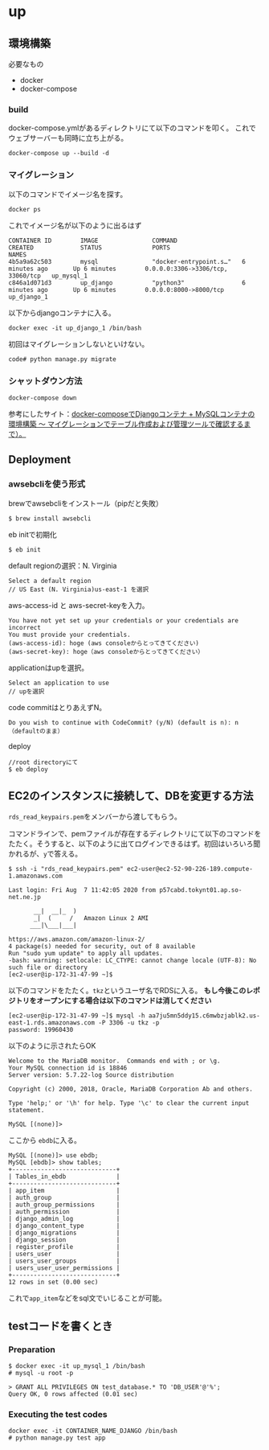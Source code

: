 # up

## 環境構築

必要なもの

- docker
- docker-compose

### build

docker-compose.ymlがあるディレクトリにて以下のコマンドを叩く。
これでウェブサーバーも同時に立ち上がる。

```
docker-compose up --build -d
```

### マイグレーション

以下のコマンドでイメージ名を探す。

```
docker ps
```

これでイメージ名が以下のように出るはず

```
CONTAINER ID        IMAGE               COMMAND                  CREATED             STATUS              PORTS                               NAMES
4b5a9a62c503        mysql               "docker-entrypoint.s…"   6 minutes ago       Up 6 minutes        0.0.0.0:3306->3306/tcp, 33060/tcp   up_mysql_1
c846a1d071d3        up_django           "python3"                6 minutes ago       Up 6 minutes        0.0.0.0:8000->8000/tcp              up_django_1

```

以下からdjangoコンテナに入る。

```
docker exec -it up_django_1 /bin/bash
```

初回はマイグレーションしないといけない。

```
code# python manage.py migrate
```


### シャットダウン方法

```
docker-compose down
```


参考にしたサイト：[docker-composeでDjangoコンテナ + MySQLコンテナの環境構築 〜 マイグレーションでテーブル作成および管理ツールで確認するまで）。](https://qiita.com/Butterthon/items/e85825d3eff6559a1cf1)


## Deployment

### awsebcliを使う形式

brewでawsebcliをインストール（pipだと失敗）

```
$ brew install awsebcli
```

eb initで初期化

```
$ eb init
```

default regionの選択：N. Virginia

```
Select a default region
// US East (N. Virginia)us-east-1 を選択
```

aws-access-id と aws-secret-keyを入力。

```
You have not yet set up your credentials or your credentials are incorrect
You must provide your credentials.
(aws-access-id): hoge (aws consoleからとってきてください)
(aws-secret-key): hoge（aws consoleからとってきてください）
```

applicationはupを選択。

```
Select an application to use
// upを選択
```

code commitはとりあえずN。

```
Do you wish to continue with CodeCommit? (y/N) (default is n): n（defaultのまま）
```

deploy

```
//root directoryにて
$ eb deploy
```

## EC2のインスタンスに接続して、DBを変更する方法

`rds_read_keypairs.pem`をメンバーから渡してもらう。

コマンドラインで、pemファイルが存在するディレクトリにて以下のコマンドをたたく。そうすると、以下のように出てログインできるはず。初回はいろいろ聞かれるが、`y`で答える。

```
$ ssh -i "rds_read_keypairs.pem" ec2-user@ec2-52-90-226-189.compute-1.amazonaws.com

Last login: Fri Aug  7 11:42:05 2020 from p57cabd.tokynt01.ap.so-net.ne.jp

       __|  __|_  )
       _|  (     /   Amazon Linux 2 AMI
      ___|\___|___|

https://aws.amazon.com/amazon-linux-2/
4 package(s) needed for security, out of 8 available
Run "sudo yum update" to apply all updates.
-bash: warning: setlocale: LC_CTYPE: cannot change locale (UTF-8): No such file or directory
[ec2-user@ip-172-31-47-99 ~]$
```

以下のコマンドをたたく。`tkz`というユーザ名でRDSに入る。
**もし今後このレポジトリをオープンにする場合は以下のコマンドは消してください**

```
[ec2-user@ip-172-31-47-99 ~]$ mysql -h aa7ju5mn5ddy15.c6mwbzjablk2.us-east-1.rds.amazonaws.com -P 3306 -u tkz -p
password: 19960430
```

以下のように示されたらOK

```
Welcome to the MariaDB monitor.  Commands end with ; or \g.
Your MySQL connection id is 18846
Server version: 5.7.22-log Source distribution

Copyright (c) 2000, 2018, Oracle, MariaDB Corporation Ab and others.

Type 'help;' or '\h' for help. Type '\c' to clear the current input statement.

MySQL [(none)]>
```

ここから `ebdb`に入る。

```
MySQL [(none)]> use ebdb;
MySQL [ebdb]> show tables;
+-----------------------------+
| Tables_in_ebdb              |
+-----------------------------+
| app_item                    |
| auth_group                  |
| auth_group_permissions      |
| auth_permission             |
| django_admin_log            |
| django_content_type         |
| django_migrations           |
| django_session              |
| register_profile            |
| users_user                  |
| users_user_groups           |
| users_user_user_permissions |
+-----------------------------+
12 rows in set (0.00 sec)
```

これで`app_item`などをsql文でいじることが可能。

## testコードを書くとき

### Preparation

```
$ docker exec -it up_mysql_1 /bin/bash
# mysql -u root -p

> GRANT ALL PRIVILEGES ON test_database.* TO 'DB_USER'@'%';
Query OK, 0 rows affected (0.01 sec)
````


### Executing the test codes

```
docker exec -it CONTAINER_NAME_DJANGO /bin/bash
# python manage.py test app
```
